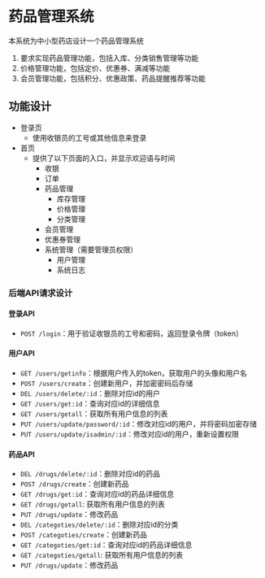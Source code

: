 # 药品管理系统

本系统为中小型药店设计一个药品管理系统

1. 要求实现药品管理功能，包括入库、分类销售管理等功能
2. 价格管理功能，包括定价、优惠券、满减等功能
3. 会员管理功能，包括积分、优惠政策、药品提醒推荐等功能

## 功能设计

- 登录页
  - 使用收银员的工号或其他信息来登录
- 首页
  - 提供了以下页面的入口，并显示欢迎语与时间
    - 收银
    - 订单
    - 药品管理
      - 库存管理
      - 价格管理
      - 分类管理
    - 会员管理
    - 优惠券管理
    - 系统管理（需要管理员权限）
      - 用户管理
      - 系统日志

### 后端API请求设计

#### 登录API

- `POST /login`：用于验证收银员的工号和密码，返回登录令牌（token）

#### 用户API

- `GET /users/getinfo`：根据用户传入的token，获取用户的头像和用户名
- `POST /users/create`：创建新用户，并加密密码后存储
- `DEL /users/delete/:id`：删除对应id的用户
- `GET /users/get:id`：查询对应id的详细信息
- `GET /users/getall`：获取所有用户信息的列表
- `PUT /users/update/password/:id`：修改对应id的用户，并将密码加密存储
- `PUT /users/update/isadmin/:id`：修改对应id的用户，重新设置权限

#### 药品API
- `DEL /drugs/delete/:id`：删除对应id的药品
- `POST /drugs/create`：创建新药品
- `GET /drugs/get:id`：查询对应id的药品详细信息
- `GET /drugs/getall`: 获取所有用户信息的列表
- `PUT /drugs/update`：修改药品
- `DEL /categoties/delete/:id`：删除对应id的分类
- `POST /categoties/create`：创建新药品
- `GET /categoties/get:id`：查询对应id的药品详细信息
- `GET /categoties/getall`: 获取所有用户信息的列表
- `PUT /drugs/update`：修改药品